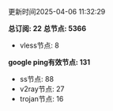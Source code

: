 更新时间2025-04-06 11:32:29

**总订阅: 22**
**总节点: 5366**
- vless节点: 8

**google ping有效节点: 131**
- ss节点: 88
- v2ray节点: 27
- trojan节点: 16
